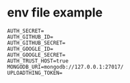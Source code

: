 # env file example

```env
AUTH_SECRET=
AUTH_GITHUB_ID=
AUTH_GITHUB_SECRET=
AUTH_GOOGLE_ID=
AUTH_GOOGLE_SECRET=
AUTH_TRUST_HOST=true
MONGODB_URI=mongodb://127.0.0.1:27017/
UPLOADTHING_TOKEN=
```
